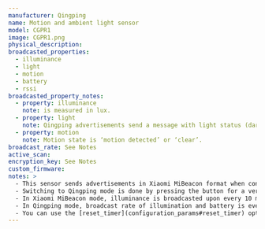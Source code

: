 ```yaml
---
manufacturer: Qingping
name: Motion and ambient light sensor
model: CGPR1
image: CGPR1.png
physical_description:
broadcasted_properties:
  - illuminance
  - light
  - motion
  - battery
  - rssi
broadcasted_property_notes:
  - property: illuminance
    note: is measured in lux.
  - property: light
    note: Qingping advertisements send a message with light status (dark/light). For Xiaomi MiBeacon advertisements, 100 lux is assumed to be the limit for dark/light.
  - property: motion
    note: Motion state is ‘motion detected’ or ‘clear’.
broadcast_rate: See Notes
active_scan:
encryption_key: See Notes
custom_firmware:
notes: >
  - This sensor sends advertisements in Xiaomi MiBeacon format when connected to MiHome. In this case, communication is encrypted, so it requires an encryption key to be set in the configuration options. If it is not connected to MiHome, it will broadcast advertisements in Qingping format. This advertisement format is not encrypted, so it won't require an encryption key. 
  - Switching to Qingping mode is done by pressing the button for a very long time until the LED stops flashing.
  - In Xiaomi MiBeacon mode, illuminance is broadcasted upon every 10 minutes and when motion is detected. Motion state is broadcasted when motion is detected. Additionally, `motion clear` messages are broadcasted at 1, 2, 5, 10, 20 and 30 minutes after the last motion.
  - In Qingping mode, broadcast rate of illumination and battery is every second.
  - You can use the [reset_timer](configuration_params#reset_timer) option if you want to use a different time to set the sensor to `motion clear`.
---
```

